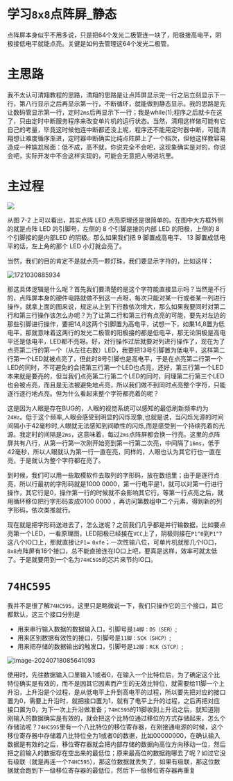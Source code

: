 # 学习`8x8`点阵屏_静态

点阵屏本身似乎不用多说，只是把64个发光二极管连一块了，阳极接高电平，阴极接低电平就能点亮。关键是如何去管理这64个发光二极管。

# 主思路

我不太认可清翔教程的思路，清翔的思路是让点阵屏显示完一行之后立刻显示下一行，第八行显示之后再显示第一行，不断循环，就能做到静态显示。我的思路是先让数码管显示第一行，定时`2ms`后再显示下一行；我是while(1);程序之后就卡在这了，只由定时中断服务程序来改变单片机的运行状态。当然，清翔这样做可能有它自己的考量，毕竟这时候他连中断都还没上呢，程序还不能用定时器中断，可能清翔想让难度循序渐进，定时器中断确实比纯点阵屏上了一个档次，但他这样教容易造成一种尴尬局面：低不成，高不就，你说完全不会吧，这现象确实是对的，你说会吧，实际开发中不会这样实现的，可能会无意把人带进坑里。

# 主过程

![](https://md-wind.oss-cn-nanjing.aliyuncs.com/md/202407151628176.png)



从图 7-2 上可以看出，其实点阵 LED 点亮原理还是很简单的。在图中大方框外侧的就是点阵 LED 的引脚号，左侧的 8 个引脚是接的内部 LED 的阳极，上侧的 8 个引脚接的是内部LED 的阴极。那么如果我们把 9 脚置成高电平、 13 脚置成低电平的话，左上角的那个 LED
小灯就会亮了。  

当然，我们的目的肯定不是就点亮一颗灯珠，我们要显示字符的，比如这样：

![1721030885934](https://md-wind.oss-cn-nanjing.aliyuncs.com/md/202407151609814.jpg)

那这具体逻辑是什么呢？首先我们要清楚的是这个字符能直接显示吗？当然是不行的，点阵屏本身的硬件电路就做不到这一点呀，每次只能对某一行或者某一列进行操作，就拿上面的图来说，规定从上到下行数依次增大，那么如果我要同时对第二行和第三行操作该怎么办呢？为了让第二行和第三行有点亮的可能，要先对左边的那些引脚进行操作，要把14,8这两个引脚置为高电平，试想一下，如果14,8置为低电平，那就意味着这两行的发光二极管的阳极接的都是低电平，那无论阴极是高电平还是低电平，LED都不亮呀。好，对行操作过后就要对列进行操作了，现在为了点亮第二行的第一个（从左往右数）LED，我要把13号引脚置为低电平，这样第二行第一个LED就被点亮了，但此时8号引脚也是高电平，于是在点亮第二行第一个LED的同时，不可避免的会把第三行第一个LED也点亮，还好，第三行第一个LED本来就是要亮的，但当我们点亮第二行第二个LED的同时，同理第二行第三个LED也会被点亮，而且是无法被避免地点亮，所以我们做不到同时点亮整个字符，只能逐行逐行地点亮。但为什么看起来整个字符都亮着的呢？

这是因为人眼是存在BUG的，人眼的视觉系统可以感知的最低刷新频率约为`24Hz`。低于这个频率,人眼会感受到明显的闪烁现象,也就是说，当闪烁光源的时间间隔小于42毫秒时,人眼就无法感知到间歇性的闪烁,而是感受到一个持续亮着的光源。我定时的间隔是`2ms`，这意味着，每过`2ms`点阵屏都会换一行亮。这里的点阵屏共有八行，从第一行第一次刚开始亮到第一行第二次亮，中间隔了`16ms`，低于42毫秒，所以人眼就认为第一行一直在亮，同样的，人眼也认为其它行也一直在亮，于是就认为整个字符都在亮了。

到时候，我们可以用一些取模软件去取列的字形码，放在数组里；由于是逐行点亮，所以行最初的字形码就是1000 0000，第一行电平是1，就可以对第一行进行操作，其它行是0，操作第一行的时候就不会影响其它行。等第一行点亮之后，就用循环移位把行字形码变成0100 0000 ，再访问第数组中二个元素，得到新的列字形码，依次类推就行。

现在就是把字形码送进去了，怎么送呢？之前我们几乎都是并行输数据，比如要点亮第一个LED，一看原理图，LED阳极已经接在`VCC`上了，阴极则接在`P1^0`到`P1^7`这八个IO口上，那就直接让`P1`= `0xfe`；一次性输八位，可单片机就那几个IO口，`8x8`点阵屏有16个接口，总不能直接连在IO口上吧，要真是这样，效率可就太低了。于是就要用到一个名为`74HC595`的芯片来节约IO口。

# `74HC595`

我并不是很了解`74HC595`，这里只是略微说一下，我们只操作它的三个接口，其它都默认，这三个接口分别是

- 用来串行输入数据的数据输入口，引脚号是`14脚：DS（SER）`;
- 用来区别数据有效性的接口，引脚号是`11脚：SCK（SHCP）`;
- 用来把存储的数据输出的触发口，引脚号是`12脚：RCK（STCP）`;

![image-20240718085641093](https://md-wind.oss-cn-nanjing.aliyuncs.com/md/202407180856251.png)

使用时，先往数据输入口里输入1或者0，在输入一个比特位后，为了确定这个比特位确实是有效的，而不是因其它因素而产生的无效比特位，就需要给11脚一个上升沿，上升沿是个过程，是从低电平上升到高电平的过程，所以要先把对应的接口置为0，需要上升沿时，就把接口置为1，就有了电平上升的过程，之后再把对应接口置为0，为下一次上升沿做准备；`74HC595`的11脚收到上升沿之后，就知道刚刚输入的数据确实是有效的，就会把这个比特位通过移位的方式存储起来，怎么个存储法呢？`74HC595`里有一个八比特位的移位寄存器，在刚接通电源的时候，这个移位寄存器中存储着八比特位全为1或者0的数据，比如00000000，在确认输入数据是有效的之后，移位寄存器就会把内部存储的数据向高位方向移动一位，然后把之前输入的数据存在空出来的最低位；原来最高位的数据跑哪去了呢？如过它没有级联（就是再连一个`74HC595`），那这位数据就丢失了，如果有级联，那这位数据就会跑到下一级移位寄存器的最低位，然后下一级移位寄存器再重复